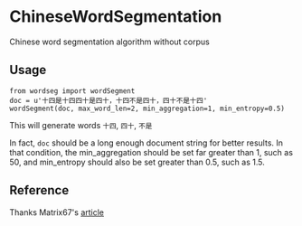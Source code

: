 # ChineseWordSegmentation
Chinese word segmentation algorithm without corpus

## Usage
```
from wordseg import wordSegment
doc = u'十四是十四四十是四十，十四不是四十，四十不是十四'
wordSegment(doc, max_word_len=2, min_aggregation=1, min_entropy=0.5)
```

This will generate words `十四`, `四十`, `不是`

In fact, `doc` should be a long enough document string for better results. In that condition, the min_aggregation should be set far greater than 1, such as 50, and min_entropy should also be set greater than 0.5, such as 1.5.

## Reference

Thanks Matrix67's [article](http://www.matrix67.com/blog/archives/5044)